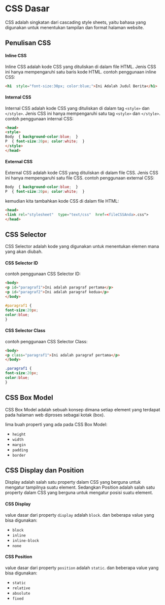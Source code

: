 # CSS Dasar

CSS adalah singkatan dari cascading style sheets, yaitu bahasa yang digunakan untuk menentukan tampilan dan format halaman website.

## Penulisan CSS

#### Inline CSS
Inline CSS adalah kode CSS yang dituliskan di dalam file HTML. Jenis CSS ini hanya mempengaruhi satu baris kode HTML. contoh penggunaan inline CSS:

```html
<h1  style="font-size:30px; color:blue;">Ini Adalah Judul Berita</h1>
```

#### Internal CSS
Internal CSS adalah kode CSS yang dituliskan di dalam tag `<style>` dan `</style>`. Jenis CSS ini hanya mempengaruhi satu tag `<style>` dan `</style>`. contoh penggunaan internal CSS:

```html
<head>
<style>
Body  { background-color:blue;  }
P  { font-size:20px; color:white;  }
</style>
</head>
```

#### External CSS
External CSS adalah kode CSS yang dituliskan di dalam file CSS. Jenis CSS ini hanya mempengaruhi satu file CSS. contoh penggunaan external CSS:

```css
Body  { background-color:blue;  }
P  { font-size:20px; color:white;  }
```

kemudian kita tambahkan kode CSS di dalam file HTML:

```html
<head>
<link rel="stylesheet"  type="text/css"  href=<fileCSSAnda>.css">
</head>
```

## CSS Selector
CSS Selector adalah kode yang digunakan untuk menentukan elemen mana yang akan diubah. 

#### CSS Selector ID
contoh penggunaan CSS Selector ID:

```html
<body>
<p id="paragraf1">Ini adalah paragraf pertama</p>
<p id="paragraf2">Ini adalah paragraf kedua</p>
</body>
```

```css
#paragraf1 {
font-size:20px;
color:blue;
}
```

#### CSS Selector Class
contoh penggunaan CSS Selector Class:

```html
<body>
<p class="paragraf1">Ini adalah paragraf pertama</p>
</body>
```

```css
.paragraf1 {
font-size:20px;
color:blue;
}
```

## CSS Box Model
CSS Box Model adalah sebuah konsep dimana setiap element yang terdapat pada halaman web diproses sebagai kotak (box).

lima buah properti yang ada pada CSS Box Model:
- `height` 
- `width`
- `margin`
- `padding`
- `border` 

## CSS Display dan Position
Display adalah salah satu property dalam CSS yang berguna untuk mengatur tampilnya suatu element. Sedangkan Position adalah salah satu property dalam CSS yang berguna untuk mengatur posisi suatu element.

#### CSS Display
value dasar dari property `display` adalah `block`. dan beberapa value yang bisa digunakan:
- `block`
- `inline`
- `inline-block`
- `none`

#### CSS Position
value dasar dari property `position` adalah `static`. dan beberapa value yang bisa digunakan:
- `static`
- `relative`
- `absolute`
- `fixed`